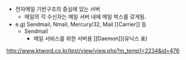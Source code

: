 - 전자메일 기반구조의 중심에 있는 서버
	- 메일의 각 수신자는 메일 서버 내에 메일 박스를 갖게됨.
- e.g) Sendmail, Nmail, Mercury/32, Mail [[Carrier]] 등
	- Sendmail 
		- 메일 서비스를 위한 서버용 [[Daemon]](유닉스 표)

http://www.ktword.co.kr/test/view/view.php?m_temp1=2234&id=476